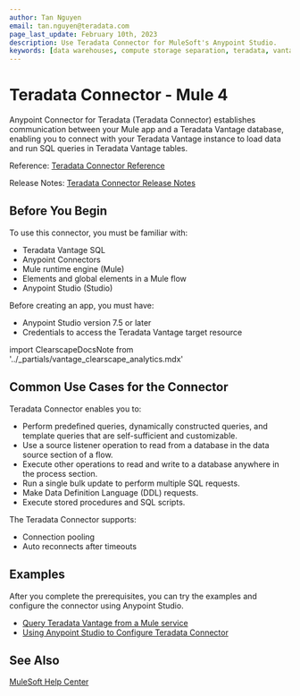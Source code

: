 ```yaml
---
author: Tan Nguyen
email: tan.nguyen@teradata.com
page_last_update: February 10th, 2023
description: Use Teradata Connector for MuleSoft's Anypoint Studio.
keywords: [data warehouses, compute storage separation, teradata, vantage, cloud data platform, object storage, business intelligence, enterprise analytics, mule, mulesoft, teradata connector, anypoint studio]
---
```


# Teradata Connector - Mule 4

Anypoint Connector for Teradata (Teradata Connector) establishes communication between your Mule app and a Teradata Vantage database, enabling you to connect with your Teradata Vantage instance to load data and run SQL queries in Teradata Vantage tables.

Reference: [Teradata Connector Reference](./reference.md)

Release Notes: [Teradata Connector Release Notes](./release-notes.md)

## Before You Begin

To use this connector, you must be familiar with:

* Teradata Vantage SQL
* Anypoint Connectors
* Mule runtime engine (Mule)
* Elements and global elements in a Mule flow
* Anypoint Studio (Studio)

Before creating an app, you must have:

* Anypoint Studio version 7.5 or later
* Credentials to access the Teradata Vantage target resource

import ClearscapeDocsNote from '../_partials/vantage_clearscape_analytics.mdx'

<ClearscapeDocsNote />

## Common Use Cases for the Connector

Teradata Connector enables you to:

* Perform predefined queries, dynamically constructed queries, and template queries that are self-sufficient and customizable.
* Use a source listener operation to read from a database in the data source section of a flow.
* Execute other operations to read and write to a database anywhere in the process section.
* Run a single bulk update to perform multiple SQL requests.
* Make Data Definition Language (DDL) requests.
* Execute stored procedures and SQL scripts.

The Teradata Connector supports:

* Connection pooling
* Auto reconnects after timeouts

## Examples

After you complete the prerequisites, you can try the examples and configure the connector using Anypoint Studio.

* [Query Teradata Vantage from a Mule service](https://quickstarts.teradata.com/mule.jdbc.example.html)
* [Using Anypoint Studio to Configure Teradata Connector](./examples-configuration.md)

## See Also
[MuleSoft Help Center](https://help.mulesoft.com)
